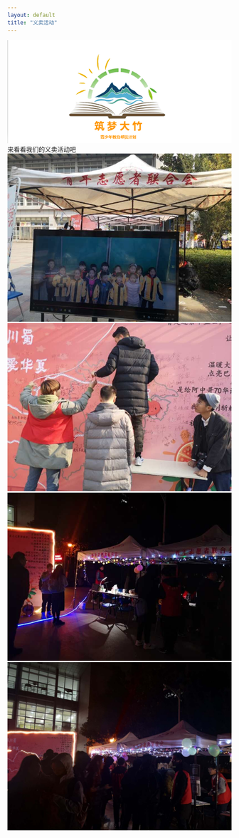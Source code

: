 ```yaml
---
layout: default
title: "义卖活动"
---
```

<body>
<div><img src="/images/Logo1.png"  alt="" /></div>
来看看我们的义卖活动吧
<div><img src="/images/yimai1.jpg"  alt="孩子们的合影" /></div>
<div><img src="/images/yimai2.jpg"  alt="布置现场中" /></div>
<div><img src="/images/yimai3.jpg"  alt="夜晚如此美丽" /></div>
<div><img src="/images/yimai4.jpg"  alt="来参与的同学们" /></div>
</body>